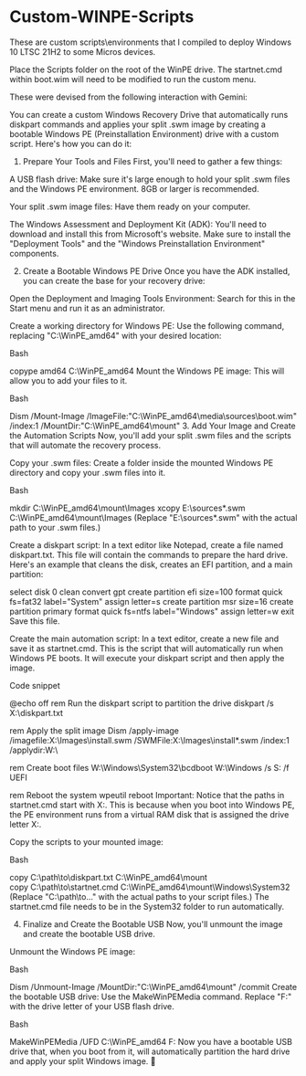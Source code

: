 # Custom-WINPE-Scripts
These are custom scripts\environments that I compiled to deploy Windows 10 LTSC 21H2 to some Micros devices.

Place the Scripts folder on the root of the WinPE drive. The startnet.cmd within boot.wim will need to be modified to run the custom menu.

These were devised from the following interaction with Gemini:

You can create a custom Windows Recovery Drive that automatically runs diskpart commands and applies your split .swm image by creating a bootable Windows PE (Preinstallation Environment) drive with a custom script. Here's how you can do it:

1. Prepare Your Tools and Files
First, you'll need to gather a few things:

A USB flash drive: Make sure it's large enough to hold your split .swm files and the Windows PE environment. 8GB or larger is recommended.

Your split .swm image files: Have them ready on your computer.

The Windows Assessment and Deployment Kit (ADK): You'll need to download and install this from Microsoft's website. Make sure to install the "Deployment Tools" and the "Windows Preinstallation Environment" components.

2. Create a Bootable Windows PE Drive
Once you have the ADK installed, you can create the base for your recovery drive:

Open the Deployment and Imaging Tools Environment: Search for this in the Start menu and run it as an administrator.

Create a working directory for Windows PE: Use the following command, replacing "C:\WinPE_amd64" with your desired location:

Bash

copype amd64 C:\WinPE_amd64
Mount the Windows PE image: This will allow you to add your files to it.

Bash

Dism /Mount-Image /ImageFile:"C:\WinPE_amd64\media\sources\boot.wim" /index:1 /MountDir:"C:\WinPE_amd64\mount"
3. Add Your Image and Create the Automation Scripts
Now, you'll add your split .swm files and the scripts that will automate the recovery process.

Copy your .swm files: Create a folder inside the mounted Windows PE directory and copy your .swm files into it.

Bash

mkdir C:\WinPE_amd64\mount\Images
xcopy E:\sources\*.swm C:\WinPE_amd64\mount\Images
(Replace "E:\sources\*.swm" with the actual path to your .swm files.)

Create a diskpart script: In a text editor like Notepad, create a file named diskpart.txt. This file will contain the commands to prepare the hard drive. Here's an example that cleans the disk, creates an EFI partition, and a main partition:

select disk 0
clean
convert gpt
create partition efi size=100
format quick fs=fat32 label="System"
assign letter=s
create partition msr size=16
create partition primary
format quick fs=ntfs label="Windows"
assign letter=w
exit
Save this file.

Create the main automation script: In a text editor, create a new file and save it as startnet.cmd. This is the script that will automatically run when Windows PE boots. It will execute your diskpart script and then apply the image.

Code snippet

@echo off
rem Run the diskpart script to partition the drive
diskpart /s X:\diskpart.txt

rem Apply the split image
Dism /apply-image /imagefile:X:\Images\install.swm /SWMFile:X:\Images\install*.swm /index:1 /applydir:W:\

rem Create boot files
W:\Windows\System32\bcdboot W:\Windows /s S: /f UEFI

rem Reboot the system
wpeutil reboot
Important: Notice that the paths in startnet.cmd start with X:. This is because when you boot into Windows PE, the PE environment runs from a virtual RAM disk that is assigned the drive letter X:.

Copy the scripts to your mounted image:

Bash

copy C:\path\to\diskpart.txt C:\WinPE_amd64\mount\
copy C:\path\to\startnet.cmd C:\WinPE_amd64\mount\Windows\System32\
(Replace "C:\path\to..." with the actual paths to your script files.) The startnet.cmd file needs to be in the System32 folder to run automatically.

4. Finalize and Create the Bootable USB
Now, you'll unmount the image and create the bootable USB drive.

Unmount the Windows PE image:

Bash

Dism /Unmount-Image /MountDir:"C:\WinPE_amd64\mount" /commit
Create the bootable USB drive: Use the MakeWinPEMedia command. Replace "F:" with the drive letter of your USB flash drive.

Bash

MakeWinPEMedia /UFD C:\WinPE_amd64 F:
Now you have a bootable USB drive that, when you boot from it, will automatically partition the hard drive and apply your split Windows image. 🚀
